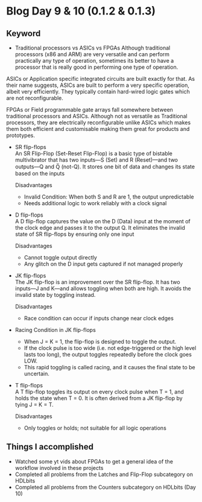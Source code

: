 # Blog Day 9 & 10 (0.1.2 & 0.1.3)

## Keyword
- Traditional processors vs ASICs vs FPGAs
Although traditional processors (x86 and ARM) are very versatile and can perform practically any type of operation, sometimes its better to have a processor that is really good in performing one type of operation.

ASICs or Application specific integrated circuits are built exactly for that. As their name suggests, ASICs are built to perform a very specific operation, albeit very efficiently. They typically contain hard-wired logic gates which are not reconfigurable.

FPGAs or Field programmable gate arrays fall somewhere between traditional processors and ASICs. Although not as versatile as Traditional processors, they are electrically reconfigurable unlike ASICs which makes them both efficient and customisable making them great for products and prototypes.

- SR flip-flops<br>
An SR Flip-Flop (Set-Reset Flip-Flop) is a basic type of bistable multivibrator that has two inputs—S (Set) and R (Reset)—and two outputs—Q and Q̅ (not-Q). It stores one bit of data and changes its state based on the inputs

    Disadvantages
    - Invalid Condition: When both S and R are 1, the output unpredictable
    - Needs additional logic to work reliably with a clock signal

- D flip-flops<br>
A D flip-flop captures the value on the D (Data) input at the moment of the clock edge and passes it to the output Q. It eliminates the invalid state of SR flip-flops by ensuring only one input

    Disadvantages
    - Cannot toggle output directly
    - Any glitch on the D input gets captured if not managed properly

- JK flip-flops<br>
The JK flip-flop is an improvement over the SR flip-flop. It has two inputs—J and K—and allows toggling when both are high. It avoids the invalid state by toggling instead.

    Disadvantages
    - Race condition can occur if inputs change near clock edges

- Racing Condition in JK flip-flops<br>
    - When J = K = 1, the flip-flop is designed to toggle the output.
    - If the clock pulse is too wide (i.e. not edge-triggered or the high level lasts too long), the output toggles repeatedly before the clock goes LOW.
    - This rapid toggling is called racing, and it causes the final state to be uncertain.

- T flip-flops<br>
A T flip-flop toggles its output on every clock pulse when T = 1, and holds the state when T = 0. It is often derived from a JK flip-flop by tying J = K = T.

    Disadvantages
    - Only toggles or holds; not suitable for all logic operations

## Things I accomplished
- Watched some yt vids about FPGAs to get a general idea of the workflow involved in these projects
- Completed all problems from the Latches and Flip-Flop subcategory on HDLbits
- Completed all problems from the Counters subcategory on HDLbits (Day 10)